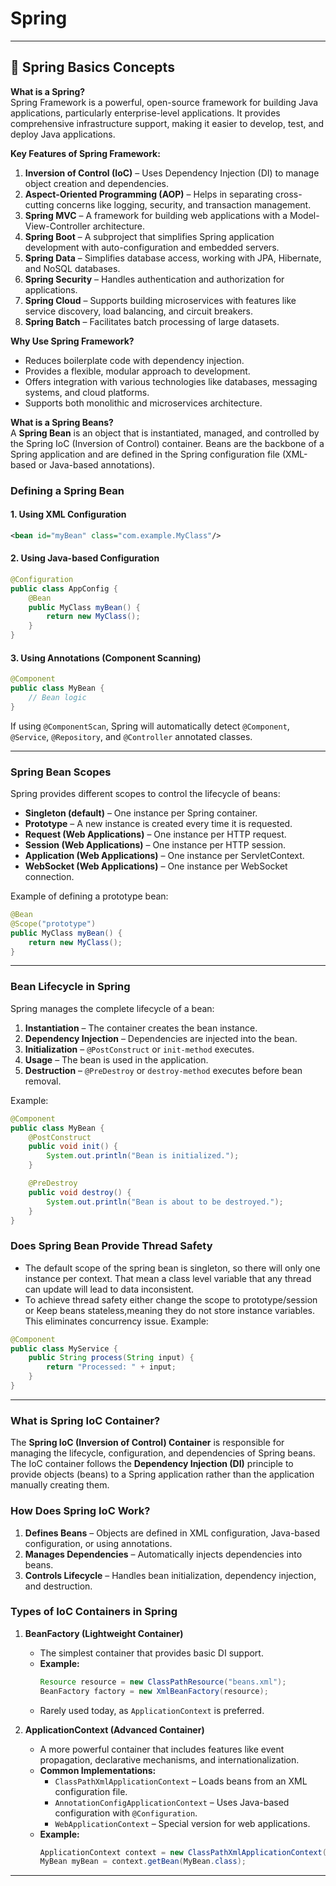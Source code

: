 # Spring
---
## **🔹 Spring Basics Concepts**
**What is a Spring?**  
Spring Framework is a powerful, open-source framework for building Java applications, particularly enterprise-level applications. It provides comprehensive infrastructure support, making it easier to develop, test, and deploy Java applications. 

**Key Features of Spring Framework:**
1. **Inversion of Control (IoC)** – Uses Dependency Injection (DI) to manage object creation and dependencies.
2. **Aspect-Oriented Programming (AOP)** – Helps in separating cross-cutting concerns like logging, security, and transaction management.
3. **Spring MVC** – A framework for building web applications with a Model-View-Controller architecture.
4. **Spring Boot** – A subproject that simplifies Spring application development with auto-configuration and embedded servers.
5. **Spring Data** – Simplifies database access, working with JPA, Hibernate, and NoSQL databases.
6. **Spring Security** – Handles authentication and authorization for applications.
7. **Spring Cloud** – Supports building microservices with features like service discovery, load balancing, and circuit breakers.
8. **Spring Batch** – Facilitates batch processing of large datasets.

**Why Use Spring Framework?**
- Reduces boilerplate code with dependency injection.
- Provides a flexible, modular approach to development.
- Offers integration with various technologies like databases, messaging systems, and cloud platforms.
- Supports both monolithic and microservices architecture.

**What is a Spring Beans?**  
A **Spring Bean** is an object that is instantiated, managed, and controlled by the Spring IoC (Inversion of Control) container. Beans are the backbone of a Spring application and are defined in the Spring configuration file (XML-based or Java-based annotations).  

### **Defining a Spring Bean**
#### **1. Using XML Configuration**
```xml
<bean id="myBean" class="com.example.MyClass"/>
```

#### **2. Using Java-based Configuration**
```java
@Configuration
public class AppConfig {
    @Bean
    public MyClass myBean() {
        return new MyClass();
    }
}
```

#### **3. Using Annotations (Component Scanning)**
```java
@Component
public class MyBean {
    // Bean logic
}
```
If using `@ComponentScan`, Spring will automatically detect `@Component`, `@Service`, `@Repository`, and `@Controller` annotated classes.

---

### **Spring Bean Scopes**
Spring provides different scopes to control the lifecycle of beans:
- **Singleton (default)** – One instance per Spring container.
- **Prototype** – A new instance is created every time it is requested.
- **Request (Web Applications)** – One instance per HTTP request.
- **Session (Web Applications)** – One instance per HTTP session.
- **Application (Web Applications)** – One instance per ServletContext.
- **WebSocket (Web Applications)** – One instance per WebSocket connection.

Example of defining a prototype bean:
```java
@Bean
@Scope("prototype")
public MyClass myBean() {
    return new MyClass();
}
```
---

### **Bean Lifecycle in Spring**
Spring manages the complete lifecycle of a bean:
1. **Instantiation** – The container creates the bean instance.
2. **Dependency Injection** – Dependencies are injected into the bean.
3. **Initialization** – `@PostConstruct` or `init-method` executes.
4. **Usage** – The bean is used in the application.
5. **Destruction** – `@PreDestroy` or `destroy-method` executes before bean removal.

Example:
```java
@Component
public class MyBean {
    @PostConstruct
    public void init() {
        System.out.println("Bean is initialized.");
    }

    @PreDestroy
    public void destroy() {
        System.out.println("Bean is about to be destroyed.");
    }
}
```
### **Does Spring Bean Provide Thread Safety**
- The default scope of the spring bean is singleton, so there will only one instance per context. That mean a class level variable that any thread can update will lead to data inconsistent. 
- To achieve thread safety either change the scope to prototype/session or Keep beans stateless,meaning they do not store instance variables. This eliminates concurrency issue.
Example:
```java
@Component
public class MyService {
    public String process(String input) {
        return "Processed: " + input;
    }
}
```

---
### **What is Spring IoC Container?**  

The **Spring IoC (Inversion of Control) Container** is responsible for managing the lifecycle, configuration, and dependencies of Spring beans. The IoC container follows the **Dependency Injection (DI)** principle to provide objects (beans) to a Spring application rather than the application manually creating them.  

### **How Does Spring IoC Work?**  
1. **Defines Beans** – Objects are defined in XML configuration, Java-based configuration, or using annotations.
2. **Manages Dependencies** – Automatically injects dependencies into beans.
3. **Controls Lifecycle** – Handles bean initialization, dependency injection, and destruction.

### **Types of IoC Containers in Spring**  

1. **BeanFactory (Lightweight Container)**  
   - The simplest container that provides basic DI support.
   - **Example:**
     ```java
     Resource resource = new ClassPathResource("beans.xml");
     BeanFactory factory = new XmlBeanFactory(resource);
     ```
   - Rarely used today, as `ApplicationContext` is preferred.

2. **ApplicationContext (Advanced Container)**  
   - A more powerful container that includes features like event propagation, declarative mechanisms, and internationalization.
   - **Common Implementations:**
     - `ClassPathXmlApplicationContext` – Loads beans from an XML configuration file.
     - `AnnotationConfigApplicationContext` – Uses Java-based configuration with `@Configuration`.
     - `WebApplicationContext` – Special version for web applications.
   - **Example:**
     ```java
     ApplicationContext context = new ClassPathXmlApplicationContext("beans.xml");
     MyBean myBean = context.getBean(MyBean.class);
     ```

---
